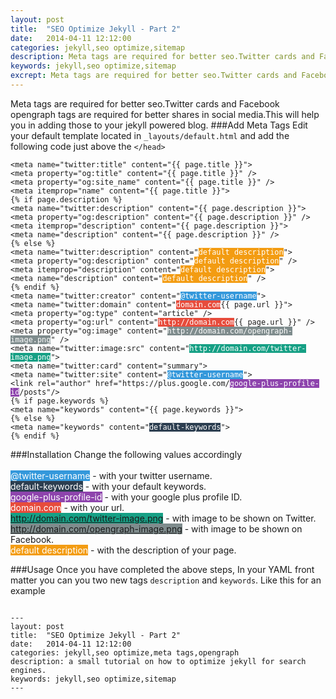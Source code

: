 ```yaml
---
layout: post
title:  "SEO Optimize Jekyll - Part 2"
date:   2014-04-11 12:12:00
categories: jekyll,seo optimize,sitemap
description: Meta tags are required for better seo.Twitter cards and Facebook opengraph tags are required for better shares in social media.This will help you in adding those to your jekyll powered blog.
keywords: jekyll,seo optimize,sitemap
excrept: Meta tags are required for better seo.Twitter cards and Facebook opengraph tags are required for better shares in social media.This will help you in adding those to your jekyll powered blog.
---
```

Meta tags are required for better seo.Twitter cards and Facebook opengraph tags are required for better shares in social media.This will help you in adding those to your jekyll powered blog.
###Add Meta Tags
Edit your default template located in <code>_layouts/default.html</code> and add the following code just above the <code>&lt;/head&gt;</code>
<pre><code>&lt;meta name=&quot;twitter:title&quot; content=&quot;&#123;&#123; page.title &#125;&#125;&quot;&gt;
&lt;meta property=&quot;og:title&quot; content=&quot;&#123;&#123; page.title &#125;&#125;&quot; /&gt;
&lt;meta property=&quot;og:site_name&quot; content=&quot;&#123;&#123; page.title &#125;&#125;&quot; /&gt;
&lt;meta itemprop=&quot;name&quot; content=&quot;&#123;&#123; page.title &#125;&#125;&quot;&gt;
&#123;% if page.description %&#125;
&lt;meta name=&quot;twitter:description&quot; content=&quot;&#123;&#123; page.description &#125;&#125;&quot;&gt;
&lt;meta property=&quot;og:description&quot; content=&quot;&#123;&#123; page.description &#125;&#125;&quot; /&gt;
&lt;meta itemprop=&quot;description&quot; content=&quot;&#123;&#123; page.description &#125;&#125;&quot;&gt;
&lt;meta name=&quot;description&quot; content=&quot;&#123;&#123; page.description &#125;&#125;&quot; /&gt;
&#123;% else %&#125;
&lt;meta name=&quot;twitter:description&quot; content=&quot;<span style="background:#f39c12;color:#fff;">default description</span>&quot;&gt;
&lt;meta property=&quot;og:description&quot; content=&quot;<span style="background:#f39c12;color:#fff;">default description</span>&quot; /&gt;
&lt;meta itemprop=&quot;description&quot; content=&quot;<span style="background:#f39c12;color:#fff;">default description</span>&quot;&gt;
&lt;meta name=&quot;description&quot; content=&quot;<span style="background:#f39c12;color:#fff;">default description</span>&quot; /&gt;
&#123;% endif %&#125;
&lt;meta name=&quot;twitter:creator&quot; content=&quot;<span style="background:#3498db;color:#fff;">@twitter-username</span>&quot;&gt;
&lt;meta name=&quot;twitter:domain&quot; content=&quot;<span style="background:#e74c3c;color:#fff;">domain.com</span>&#123;&#123; page.url &#125;&#125;&quot;&gt;
&lt;meta property=&quot;og:type&quot; content=&quot;article&quot; /&gt;
&lt;meta property=&quot;og:url&quot; content=&quot;<span style="background:#e74c3c;color:#fff;">http://domain.com</span>&#123;&#123; page.url &#125;&#125;&quot; /&gt;
&lt;meta property=&quot;og:image&quot; content=&quot;<span style="background:#7f8c8d;color:#fff;">http://domain.com/opengraph-image.png</span>&quot; /&gt;
&lt;meta name=&quot;twitter:image:src&quot; content=&quot;<span style="background:#16a085;color:#fff;">http://domain.com/twitter-image.png</span>&quot;&gt;
&lt;meta name=&quot;twitter:card&quot; content=&quot;summary&quot;&gt;
&lt;meta name=&quot;twitter:site&quot; content=&quot;<span style="background:#3498db;color:#fff;">@twitter-username</span>&quot;&gt;
&lt;link rel=&quot;author&quot; href=&quot;https://plus.google.com/<span style="background:#8e44ad;color:#fff;">google-plus-profile-id</span>/posts&quot;/&gt;
&#123;% if page.keywords %&#125;
&lt;meta name=&quot;keywords&quot; content=&quot;&#123;&#123; page.keywords &#125;&#125;&quot;&gt;
&#123;% else %&#125;
&lt;meta name=&quot;keywords&quot; content=&quot;<span style="background:#2c3e50;color:#fff;">default-keywords</span>&quot;&gt;
&#123;% endif %&#125;
</code></pre>
###Installation
Change the following values accordingly <br><br>
<span style="background:#3498db;color:#fff;">@twitter-username</span> - with your twitter username.<br>
<span style="background:#2c3e50;color:#fff;">default-keywords</span> - with your default keywords.<br>
<span style="background:#8e44ad;color:#fff;">google-plus-profile-id</span> - with your google plus profile ID.<br>
<span style="background:#e74c3c;color:#fff;">domain.com</span> - with your url.<br>
<span style="background:#16a085;color:#fff;">http://domain.com/twitter-image.png</span> - with image to be shown on Twitter.<br>
<span style="background:#7f8c8d;color:#fff;">http://domain.com/opengraph-image.png</span> - with image to be shown on Facebook. <br>
<span style="background:#f39c12;color:#fff;">default description</span> - with the description of your page.<br>

###Usage
Once you have completed the above steps, In your YAML front matter you can you two new tags <code>description</code> and <code>keywords</code>.
Like this for an example
<pre><code>
&#45;&#45;&#45;
layout: post
title:  "SEO Optimize Jekyll - Part 2"
date:   2014-04-11 12:12:00
categories: jekyll,seo optimize,meta tags,opengraph
description: a small tutorial on how to optimize jekyll for search engines. 
keywords: jekyll,seo optimize,sitemap
&#45;&#45;&#45;
</code></pre>
